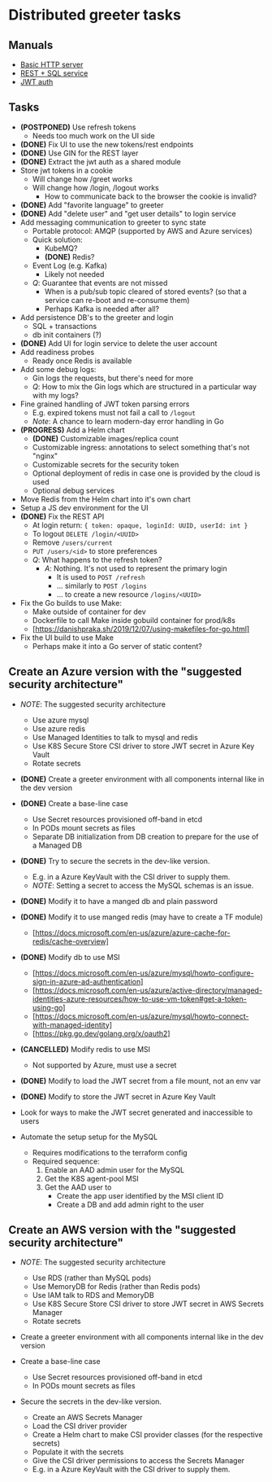 # Distributed greeter tasks

## Manuals

- [Basic HTTP server](https://tutorialedge.net/golang/creating-simple-web-server-with-golang)
- [REST + SQL service](https://blog.logrocket.com/how-to-build-a-rest-api-with-golang-using-gin-and-gorm)
- [JWT auth](https://dev.to/omnisyle/simple-jwt-authentication-for-golang-part-1-3kfo)

## Tasks

- **(POSTPONED)** Use refresh tokens
  - Needs too much work on the UI side
- **(DONE)** Fix UI to use the new tokens/rest endpoints
- **(DONE)** Use GIN for the REST layer
- **(DONE)** Extract the jwt auth as a shared module
- Store jwt tokens in a cookie
  - Will change how /greet works
  - Will change how /login, /logout works
    - How to communicate back to the browser the cookie is invalid?
- **(DONE)** Add "favorite language" to greeter
- **(DONE)** Add "delete user" and "get user details" to login service
- Add messaging communication to greeter to sync state
  - Portable protocol: AMQP (supported by AWS and Azure services)
  - Quick solution:
    - KubeMQ?
    - **(DONE)** Redis?
  - Event Log (e.g. Kafka)
    - Likely not needed
  - *Q*: Guarantee that events are not missed
    - When is a pub/sub topic cleared of stored events? (so that a service can re-boot and re-consume them)
    - Perhaps Kafka is needed after all?
- Add persistence DB's to the greeter and login
  - SQL + transactions
  - db init containers (?)
- **(DONE)** Add UI for login service to delete the user account
- Add readiness probes
  - Ready once Redis is available
- Add some debug logs:
  - Gin logs the requests, but there's need for more
  - *Q*: How to mix the Gin logs which are structured in a particular way with my logs?
- Fine grained handling of JWT token parsing errors
  - E.g. expired tokens must not fail a call to `/logout`
  - *Note*: A chance to learn modern-day error handling in Go
- **(PROGRESS)** Add a Helm chart
  - **(DONE)** Customizable images/replica count
  - Customizable ingress: annotations to select something that's not "nginx"
  - Customizable secrets for the security token
  - Optional deployment of redis in case one is provided by the cloud is used
  - Optional debug services
- Move Redis from the Helm chart into it's own chart
- Setup a JS dev environment for the UI
- **(DONE)** Fix the REST API
  - At login return: `{ token: opaque, loginId: UUID, userId: int }`
  - To logout `DELETE /login/<UUID>`
  - Remove `/users/current`
  - `PUT /users/<id>` to store preferences
  - *Q*: What happens to the refresh token?
    - *A*: Nothing. It's not used to represent the primary login
      - It is used to `POST /refresh`
      - ... similarly to `POST /logins`
      - ... to create a new resource `/logins/<UUID>`
- Fix the Go builds to use Make:
  - Make outside of container for dev
  - Dockerfile to call Make inside gobuild container for prod/k8s
  - [https://danishpraka.sh/2019/12/07/using-makefiles-for-go.html]
- Fix the UI build to use Make
  - Perhaps make it into a Go server of static content?

## Create an Azure version with the "suggested security architecture"

- *NOTE*: The suggested security architecture
  - Use azure mysql
  - Use azure redis
  - Use Managed Identities to talk to mysql and redis
  - Use K8S Secure Store CSI driver to store JWT secret in Azure Key Vault
  - Rotate secrets

- **(DONE)** Create a greeter environment with all components internal like in the dev version
- **(DONE)** Create a base-line case
  - Use Secret resources provisioned off-band in etcd
  - In PODs mount secrets as files
  - Separate DB initialization from DB creation to prepare for the use of a Managed DB
- **(DONE)** Try to secure the secrets in the dev-like version.
  - E.g. in a Azure KeyVault with the CSI driver to supply them.
  - *NOTE*: Setting a secret to access the MySQL schemas is an issue.
- **(DONE)** Modify it to have a manged db and plain password
- **(DONE)** Modify it to use manged redis (may have to create a TF module)
  - [https://docs.microsoft.com/en-us/azure/azure-cache-for-redis/cache-overview]
- **(DONE)** Modify db to use MSI
  - [https://docs.microsoft.com/en-us/azure/mysql/howto-configure-sign-in-azure-ad-authentication]
  - [https://docs.microsoft.com/en-us/azure/active-directory/managed-identities-azure-resources/how-to-use-vm-token#get-a-token-using-go]
  - [https://docs.microsoft.com/en-us/azure/mysql/howto-connect-with-managed-identity]
  - [https://pkg.go.dev/golang.org/x/oauth2]
- **(CANCELLED)** Modify redis to use MSI
  - Not supported by Azure, must use a secret
- **(DONE)** Modify to load the JWT secret from a file mount, not an env var
- **(DONE)** Modify to store the JWT secret in Azure Key Vault
- Look for ways to make the JWT secret generated and inaccessible to users
- Automate the setup setup for the MySQL
  - Requires modifications to the terraform config
  - Required sequence:
      1. Enable an AAD admin user for the MySQL
      2. Get the K8S agent-pool MSI
      3. Get the AAD user to
          - Create the app user identified by the MSI client ID
          - Create a DB and add admin right to the user

## Create an AWS version with the "suggested security architecture"

- *NOTE*: The suggested security architecture
  - Use RDS (rather than MySQL pods)
  - Use MemoryDB for Redis (rather than Redis pods)
  - Use IAM talk to RDS and MemoryDB
  - Use K8S Secure Store CSI driver to store JWT secret in AWS Secrets Manager
  - Rotate secrets

- Create a greeter environment with all components internal like in the dev version
- Create a base-line case
  - Use Secret resources provisioned off-band in etcd
  - In PODs mount secrets as files
- Secure the secrets in the dev-like version.
  - Create an AWS Secrets Manager
  - Load the CSI driver provider
  - Create a Helm chart to make CSI provider classes (for the respective secrets)
  - Populate it with the secrets
  - Give the CSI driver permissions to access the Secrets Manager
  - E.g. in a Azure KeyVault with the CSI driver to supply them.
